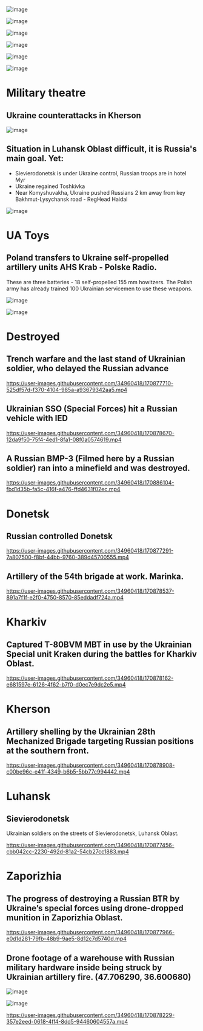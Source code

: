 ![image](https://user-images.githubusercontent.com/34960418/170879415-eb3da30e-06f5-4be7-8fbc-a437274a57d3.png)

![image](https://user-images.githubusercontent.com/34960418/170879463-8c7cfece-bb24-47c6-8dab-1580406a4cce.png)

![image](https://user-images.githubusercontent.com/34960418/170879213-91fbc4e8-b038-4db8-82c6-5dbb7b45582b.png)

![image](https://user-images.githubusercontent.com/34960418/170879224-06a5f7e1-c9c7-41b3-86bb-4591c75ccc03.png)

![image](https://user-images.githubusercontent.com/34960418/170879232-f2a6a198-cea2-461a-ba9b-d51a63b28fab.png)

![image](https://user-images.githubusercontent.com/34960418/170879248-8fbd3c18-cf71-4739-bcdd-c2acc0a67247.png)


# Military theatre

## Ukraine counterattacks in Kherson

![image](https://user-images.githubusercontent.com/34960418/170877143-370bc235-b799-4968-96c9-0f796f863e08.png)

## Situation in Luhansk Oblast difficult, it is Russia's main goal. Yet: 

- Sievierodonetsk is under Ukraine control, Russian troops are in hotel Myr
- Ukraine regained Toshkivka
- Near Komyshuvakha, Ukraine pushed Russians 2 km away from key Bakhmut-Lysychansk road - RegHead Haidai

![image](https://user-images.githubusercontent.com/34960418/170878080-daaabed9-aa7f-4148-9b50-3eb84a25f6c2.png)



# UA Toys

## Poland transfers to Ukraine self-propelled artillery units AHS Krab - Polske Radio.

These are three batteries - 18 self-propelled 155 mm howitzers. The Polish army has already trained 100 Ukrainian servicemen to use these weapons.

![image](https://user-images.githubusercontent.com/34960418/170877338-c24f0929-3781-4ae4-9083-3b70d1978ff0.png)

![image](https://user-images.githubusercontent.com/34960418/170877865-39fc27e5-26b9-4712-814d-b639b981cc2a.png)


# Destroyed

## Trench warfare and the last stand of Ukrainian soldier, who delayed the Russian advance

https://user-images.githubusercontent.com/34960418/170877710-525df57d-f370-4104-985a-a93679342aa5.mp4


## Ukrainian SSO (Special Forces) hit a Russian vehicle with IED 

https://user-images.githubusercontent.com/34960418/170878670-12da9f50-75f4-4ed1-8fa1-08f0a0574619.mp4


## A Russian BMP-3 (Filmed here by a Russian soldier) ran into a minefield and was destroyed.

https://user-images.githubusercontent.com/34960418/170886104-fbd1d35b-fa5c-416f-a476-ffd4631f02ec.mp4


# Donetsk

## Russian controlled Donetsk

https://user-images.githubusercontent.com/34960418/170877291-7a807500-f8bf-44bb-9760-389d45700555.mp4


## Artillery of the 54th brigade at work. Marinka.

https://user-images.githubusercontent.com/34960418/170878537-891a7f1f-e2f0-4750-8570-85eddadf724a.mp4


# Kharkiv

## Captured T-80BVM MBT in use by the Ukrainian Special unit Kraken during the battles for Kharkiv Oblast.

https://user-images.githubusercontent.com/34960418/170878162-e681597e-6126-4f62-b7f0-d0ec7e9dc2e5.mp4


# Kherson

## Artillery shelling by the Ukrainian 28th Mechanized Brigade targeting Russian positions at the southern front.

https://user-images.githubusercontent.com/34960418/170878908-c00be96c-e41f-4349-b6b5-5bb77c994442.mp4





# Luhansk

## Sievierodonetsk

Ukrainian soldiers on the streets of Sievierodonetsk, Luhansk Oblast. 

https://user-images.githubusercontent.com/34960418/170877456-cbb042cc-2230-492d-81a2-54cb27cc1883.mp4


# Zaporizhia

## The progress of destroying a Russian BTR by Ukraine’s special forces using drone-dropped munition in Zaporizhia Oblast.

https://user-images.githubusercontent.com/34960418/170877966-e0d1d281-79fb-48b9-9ae5-8d12c7d5740d.mp4


## Drone footage of a warehouse with Russian military hardware inside being struck by Ukrainian artillery fire. (47.706290, 36.600680)

![image](https://user-images.githubusercontent.com/34960418/170878265-57b2ce63-2be1-4415-9b23-df251fc48419.png)

![image](https://user-images.githubusercontent.com/34960418/170878275-ff9aefab-6f4d-4d70-a72f-298853c7162a.png)

https://user-images.githubusercontent.com/34960418/170878229-357e2eed-0618-4ff4-8dd5-94460604557a.mp4

